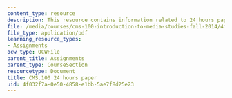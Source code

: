 ```yaml
---
content_type: resource
description: This resource contains information related to 24 hours paper.
file: /media/courses/cms-100-introduction-to-media-studies-fall-2014/4f032f7a0e504858e1bb5ae7f8d25e23_MITCMS_100F14_24hrs_Std_Ex.pdf
file_type: application/pdf
learning_resource_types:
- Assignments
ocw_type: OCWFile
parent_title: Assignments
parent_type: CourseSection
resourcetype: Document
title: CMS.100 24 hours paper
uid: 4f032f7a-0e50-4858-e1bb-5ae7f8d25e23
---
```

